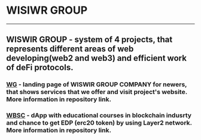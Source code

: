 # WISIWR GROUP 
***
## **WISWIR GROUP**  -  system of 4 projects, that represents different areas of web developing(web2 and web3) and efficient work of deFi protocols.

### **[WG](https://github.com/niddyDEV/wiswir-gr/tree/master)** - landing page of WISWIR GROUP COMPANY for newers, that shows services that we offer and visit project's website. More information in repository link.   

### **[WBSC](https://github.com/niddyDEV/wbsc/tree/master)** - dApp with educational courses in blockchain indusrty and chance to get EDP (erc20 token) by using Layer2 network. More information in repository link. 
